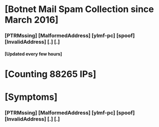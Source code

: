 # [Botnet Mail Spam Collection since March 2016]
### [PTRMssing] [MalformedAddress] [ylmf-pc] [spoof] [InvalidAddress] [.] [.]
#### [Updated every few hours]

# [Counting 88265 IPs]

# [Symptoms] 
###   [PTRMssing] [MalformedAddress] [ylmf-pc] [spoof] [InvalidAddress] [.] [.]
